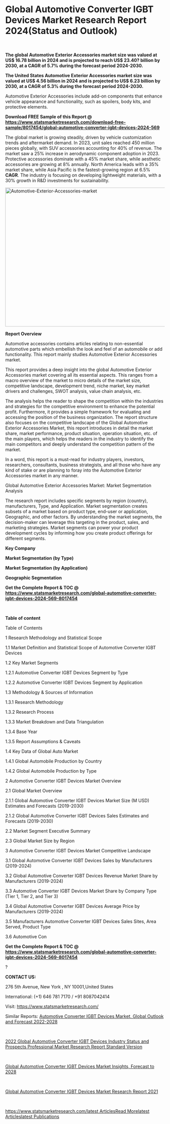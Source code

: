 <h1>Global Automotive Converter IGBT Devices Market Research Report 2024(Status and Outlook)</h1><br/><p><strong>The global Automotive Exterior Accessories market size was valued at US$ 16.78 billion in 2024 and is projected to reach US$ 23.40? billion by 2030, at a <strong>CAGR</strong> of 5.7% during the forecast period 2024-2030.</strong></p>
 
 
 
 <p><strong>The United States Automotive Exterior Accessories market size was valued at US$ 4.56 billion in 2024 and is projected to US$ 6.23 billion by 2030, at a <strong>CAGR</strong> of 5.3% during the forecast period 2024-2030.</strong></p>
 
 
 
 <p>Automotive Exterior Accessories include add-on components that enhance vehicle appearance and functionality, such as spoilers, body kits, and protective elements.</p>
 
 
 
 <p><strong>Download FREE Sample of this Report @ <a href="https://www.statsmarketresearch.com/download-free-sample/8017454/global-automotive-converter-igbt-devices-2024-569">https://www.statsmarketresearch.com/download-free-sample/8017454/global-automotive-converter-igbt-devices-2024-569</a></strong></p>
 
 
 
 <p>The global market is growing steadily, driven by vehicle customization trends and aftermarket demand. In 2023, unit sales reached 450 million pieces globally, with SUV accessories accounting for 40% of revenue. The market saw a 25% increase in aerodynamic component adoption in 2023. Protective accessories dominate with a 45% market share, while aesthetic accessories are growing at 8% annually. North America leads with a 35% market share, while Asia Pacific is the fastest-growing region at 6.5% <strong>CAGR</strong>. The industry is focusing on developing lightweight materials, with a 30% growth in R&D investments for sustainability.</p>
 
 
 
 <p><img alt="Automotive-Exterior-Accessories-market" src="https://www.grandresearchstore.com/assets/report-images/Automotive_Exterior_Accessories_market.png" style="width: 730px; height: 438px;" /></p>
 
 
 
 <p><strong>Report Overview</strong></p>
 
 
 
 <p>Automotive accessories contains articles relating to non-essential automotive parts which embellish the look and feel of an automobile or add functionality. This report mainly studies Automotive Exterior Accessories market.</p>
 
 
 
 <p>This report provides a deep insight into the global Automotive Exterior Accessories market covering all its essential aspects. This ranges from a macro overview of the market to micro details of the market size, competitive landscape, development trend, niche market, key market drivers and challenges, SWOT analysis, value chain analysis, etc.</p>
 
 
 
 <p>The analysis helps the reader to shape the competition within the industries and strategies for the competitive environment to enhance the potential profit. Furthermore, it provides a simple framework for evaluating and accessing the position of the business organization. The report structure also focuses on the competitive landscape of the Global Automotive Exterior Accessories Market, this report introduces in detail the market share, market performance, product situation, operation situation, etc. of the main players, which helps the readers in the industry to identify the main competitors and deeply understand the competition pattern of the market.</p>
 
 
 
 <p>In a word, this report is a must-read for industry players, investors, researchers, consultants, business strategists, and all those who have any kind of stake or are planning to foray into the Automotive Exterior Accessories market in any manner.</p>
 
 
 
 <p>Global Automotive Exterior Accessories Market: Market Segmentation Analysis</p>
 
 
 
 <p>The research report includes specific segments by region (country), manufacturers, Type, and Application. Market segmentation creates subsets of a market based on product type, end-user or application, Geographic, and other factors. By understanding the market segments, the decision-maker can leverage this targeting in the product, sales, and marketing strategies. Market segments can power your product development cycles by informing how you create product offerings for different segments.</p>
 
 
 
 <p><strong>Key Company</strong></p>
 
 
 
 <p><strong>Market Segmentation (by Type)</strong></p>
 
 
 
 <p><strong>Market Segmentation (<strong>by Application</strong>)</strong></p>
 
 
 
 <p><strong>Geographic Segmentation</strong></p>
 
 
 
 <div><b>Get the Complete Report & TOC @ <a href="https://www.statsmarketresearch.com/global-automotive-converter-igbt-devices-2024-569-8017454">https://www.statsmarketresearch.com/global-automotive-converter-igbt-devices-2024-569-8017454</a></b></div>
 
 
 
 <p><br />
 
 <b>Table of content</b></p>
 
 
 
 <p>Table of Contents<br />
 
 1 Research Methodology and Statistical Scope<br />
 
 1.1 Market Definition and Statistical Scope of Automotive Converter IGBT Devices<br />
 
 1.2 Key Market Segments<br />
 
 1.2.1 Automotive Converter IGBT Devices Segment by Type<br />
 
 1.2.2 Automotive Converter IGBT Devices Segment by Application<br />
 
 1.3 Methodology & Sources of Information<br />
 
 1.3.1 Research Methodology<br />
 
 1.3.2 Research Process<br />
 
 1.3.3 Market Breakdown and Data Triangulation<br />
 
 1.3.4 Base Year<br />
 
 1.3.5 Report Assumptions & Caveats<br />
 
 1.4 Key Data of Global Auto Market<br />
 
 1.4.1 Global Automobile Production by Country<br />
 
 1.4.2 Global Automobile Production by Type<br />
 
 2 Automotive Converter IGBT Devices Market Overview<br />
 
 2.1 Global Market Overview<br />
 
 2.1.1 Global Automotive Converter IGBT Devices Market Size (M USD) Estimates and Forecasts (2019-2030)<br />
 
 2.1.2 Global Automotive Converter IGBT Devices Sales Estimates and Forecasts (2019-2030)<br />
 
 2.2 Market Segment Executive Summary<br />
 
 2.3 Global Market Size by Region<br />
 
 3 Automotive Converter IGBT Devices Market Competitive Landscape<br />
 
 3.1 Global Automotive Converter IGBT Devices Sales by Manufacturers (2019-2024)<br />
 
 3.2 Global Automotive Converter IGBT Devices Revenue Market Share by Manufacturers (2019-2024)<br />
 
 3.3 Automotive Converter IGBT Devices Market Share by Company Type (Tier 1, Tier 2, and Tier 3)<br />
 
 3.4 Global Automotive Converter IGBT Devices Average Price by Manufacturers (2019-2024)<br />
 
 3.5 Manufacturers Automotive Converter IGBT Devices Sales Sites, Area Served, Product Type<br />
 
 3.6 Automotive Con</p>
 
 
 
 <div><b>Get the Complete Report & TOC @ <a href="https://www.statsmarketresearch.com/global-automotive-converter-igbt-devices-2024-569-8017454">https://www.statsmarketresearch.com/global-automotive-converter-igbt-devices-2024-569-8017454</a></b></div>
 
 
 
 <p>? </p>
 
 
 
 <p><b>CONTACT US:</b><br />
 
 276 5th Avenue, New York , NY 10001,United States<br />
 
 International: (+1) 646 781 7170 / +91 8087042414<br />
 
 Visit: <a href="https://www.statsmarketresearch.com/">https://www.statsmarketresearch.com/</a><br />
 
 Similar Reports: <a href="https://www.statsmarketresearch.com/global-automotive-converter-igbt-devices-2024-569-8017454">Automotive Converter IGBT Devices Market, Global Outlook and Forecast 2022-2028</a><br />
 
 <br />
 
 <a href="https://www.statsmarketresearch.com/global-automotive-converter-igbt-devices-2024-569-8017454">2022 Global Automotive Converter IGBT Devices Industry Status and Prospects Professional Market Research Report Standard Version</a><br />
 
 <br />
 
 <a href="https://www.statsmarketresearch.com/global-automotive-converter-igbt-devices-2024-569-8017454">Global Automotive Converter IGBT Devices Market Insights, Forecast to 2028</a><br />
 
 <br />
 
 <a href="https://www.statsmarketresearch.com/global-automotive-converter-igbt-devices-2024-569-8017454">Global Automotive Converter IGBT Devices Market Research Report 2021</a><br />
 
 <br />
 
 <a href="https://gyeongbokgung.com">https://www.statsmarketresearch.com/</a><a href="https://hallyeomaritime.com">latest Articles</a><a href="https://jingwansa.com">Read More</a><a href="https://nguoiviet.jp/">latest Articles</a><a href="https://www.intelmarketresearch.com/">latest Publications</a></p>